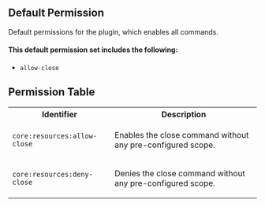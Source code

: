 ## Default Permission

Default permissions for the plugin, which enables all commands.

#### This default permission set includes the following:

- `allow-close`

## Permission Table

<table>
<tr>
<th>Identifier</th>
<th>Description</th>
</tr>


<tr>
<td>

`core:resources:allow-close`

</td>
<td>

Enables the close command without any pre-configured scope.

</td>
</tr>

<tr>
<td>

`core:resources:deny-close`

</td>
<td>

Denies the close command without any pre-configured scope.

</td>
</tr>
</table>
